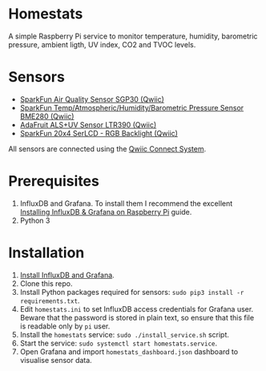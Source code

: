 # Homestats

A simple Raspberry Pi service to monitor temperature, humidity, barometric pressure, ambient ligth, UV index, CO2 and TVOC levels.

# Sensors

- [SparkFun Air Quality Sensor SGP30 (Qwiic)](https://www.sparkfun.com/products/16531)
- [SparkFun Temp/Atmospheric/Humidity/Barometric Pressure Sensor BME280 (Qwiic)](https://www.sparkfun.com/products/15440)
- [AdaFruit ALS+UV Sensor LTR390 (Qwiic)](https://learn.adafruit.com/adafruit-ltr390-uv-sensor?view=all)
- [SparkFun 20x4 SerLCD - RGB Backlight (Qwiic)](https://www.sparkfun.com/products/16398)

All sensors are connected using the [Qwiic Connect System](https://www.sparkfun.com/qwiic).

# Prerequisites

1. InfluxDB and Grafana. To install them I recommend the excellent [Installing InfluxDB & Grafana on Raspberry Pi](https://simonhearne.com/2020/pi-influx-grafana/) guide.
2. Python 3

# Installation

1. [Install InfluxDB and Grafana](https://simonhearne.com/2020/pi-influx-grafana/).
2. Clone this repo.
3. Install Python packages required for sensors: `sudo pip3 install -r requirements.txt`. 
3. Edit `homestats.ini` to set InfluxDB access credentials for Grafana user. Beware that the password is stored in plain text, so ensure that this file is readable only by `pi` user.
4. Install the `homestats` service: `sudo ./install_service.sh` script. 
5. Start the service: `sudo systemctl start homestats.service`.
6. Open Grafana and import `homestats_dashboard.json` dashboard to visualise sensor data.